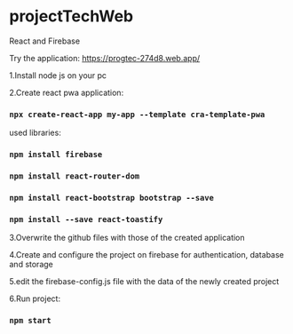 # projectTechWeb
React and Firebase

Try the application:
https://progtec-274d8.web.app/

1.Install node js on your pc

2.Create react pwa application:
### `npx create-react-app my-app --template cra-template-pwa`

used libraries:
### `npm install firebase`
### `npm install react-router-dom`
### `npm install react-bootstrap bootstrap --save`
### `npm install --save react-toastify`

3.Overwrite the github files with those of the created application

4.Create and configure the project on firebase for authentication, database and storage

5.edit the firebase-config.js file with the data of the newly created project

6.Run project:
### `npm start`


